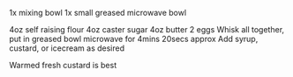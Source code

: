 1x mixing bowl
1x small greased microwave bowl

4oz self raising flour
4oz caster sugar
4oz butter
2 eggs
Whisk all together, put in greased bowl
microwave for 4mins 20secs approx
Add syrup, custard, or icecream as desired

Warmed fresh custard is best